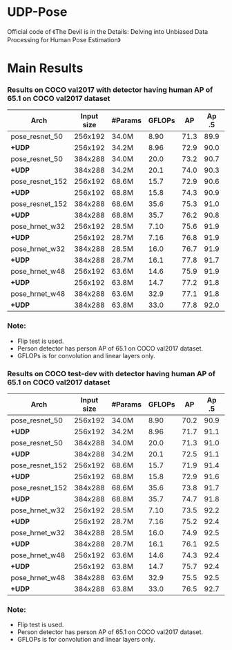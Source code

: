 # UDP-Pose
 Official code of 《The Devil is in the Details: Delving into Unbiased Data Processing for Human Pose Estimation》
 
# Main Results
### Results on COCO val2017 with detector having human AP of 65.1 on COCO val2017 dataset
| Arch            | Input size | #Params | GFLOPs |   AP | Ap .5 | AP .75 | AP (M) | AP (L) |    AR |
|-----------------|------------|---------|--------|------|-------|--------|--------|--------|-------|
| pose_resnet_50  |    256x192 | 34.0M   |   8.90 | 71.3 | 89.9 |  78.9 |  68.3 |  77.4 | 76.9 |
| **+UDP**        |    256x192 | 34.2M   |   8.96 | 72.9 | 90.0 |  80.2 |  69.7 |  79.3 | 78.2 |
| pose_resnet_50  |    384x288 | 34.0M   |   20.0 | 73.2 | 90.7 |  79.9 |  69.4 |  80.1 | 78.2 |
| **+UDP**        |    384x288 | 34.2M   |   20.1 | 74.0 | 90.3 |  80.0 |  70.2 |  81.0 | 79.0 |
| pose_resnet_152 |    256x192 | 68.6M   |   15.7 | 72.9 | 90.6 |  80.8 |  69.9 |  79.0 | 78.3 |
| **+UDP**        |    256x192 | 68.8M   |   15.8 | 74.3 | 90.9 |  81.6 |  71.2 |  80.6 | 79.6 |
| pose_resnet_152 |    384x288 | 68.6M   |   35.6 | 75.3 | 91.0 |  82.3 |  71.9 |  82.0 | 80.4 |
| **+UDP**        |    384x288 | 68.8M   |   35.7 | 76.2 | 90.8 |  83.0 |  72.8 |  82.9 | 81.2 |
| pose_hrnet_w32  |    256x192 | 28.5M   |   7.10 | 75.6 | 91.9 |  83.0 |  72.2 |  81.6 | 80.5 |
| **+UDP**        |    256x192 | 28.7M   |   7.16 | 76.8 | 91.9 |  83.7 |  73.1 |  83.3 | 81.6 |
| pose_hrnet_w32  |    384x288 | 28.5M   |   16.0 | 76.7 | 91.9 |  83.6 |  73.2 |  83.2 | 81.6 |
| **+UDP**        |    384x288 | 28.7M   |   16.1 | 77.8 | 91.7 |  84.5 |  74.2 |  84.3 | 82.4 |
| pose_hrnet_w48  |    256x192 | 63.6M   |   14.6 | 75.9 | 91.9 |  83.5 |  72.6 |  82.1 | 80.9 |
| **+UDP**        |    256x192 | 63.8M   |   14.7 | 77.2 | 91.8 |  83.7 |  73.8 |  83.7 | 82.0 |
| pose_hrnet_w48  |    384x288 | 63.6M   |   32.9 | 77.1 | 91.8 |  83.8 |  73.5 |  83.5 | 81.8 |
| **+UDP**        |    384x288 | 63.8M   |   33.0 | 77.8 | 92.0 |  84.3 |  74.2 |  84.5 | 82.5 |
### Note:
- Flip test is used.
- Person detector has person AP of 65.1 on COCO val2017 dataset.
- GFLOPs is for convolution and linear layers only.

### Results on COCO test-dev with detector having human AP of 65.1 on COCO val2017 dataset
| Arch            | Input size | #Params | GFLOPs |   AP | Ap .5 | AP .75 | AP (M) | AP (L) |    AR |
|-----------------|------------|---------|--------|------|-------|--------|--------|--------|-------|
| pose_resnet_50  |    256x192 | 34.0M   |   8.90 | 70.2 | 90.9 |  78.3 |  67.1 |  75.9 | 75.8 |
| **+UDP**        |    256x192 | 34.2M   |   8.96 | 71.7 | 91.1 |  79.6 |  68.6 |  77.5 | 77.2 |
| pose_resnet_50  |    384x288 | 34.0M   |   20.0 | 71.3 | 91.0 |  78.5 |  67.3 |  77.9 | 76.6 |
| **+UDP**        |    384x288 | 34.2M   |   20.1 | 72.5 | 91.1 |  79.7 |  68.8 |  79.1 | 77.9 |
| pose_resnet_152 |    256x192 | 68.6M   |   15.7 | 71.9 | 91.4 |  80.1 |  68.9 |  77.4 | 77.5 |
| **+UDP**        |    256x192 | 68.8M   |   15.8 | 72.9 | 91.6 |  80.9 |  70.0 |  78.5 | 78.4 |
| pose_resnet_152 |    384x288 | 68.6M   |   35.6 | 73.8 | 91.7 |  81.2 |  70.3 |  80.0 | 79.1 |
| **+UDP**        |    384x288 | 68.8M   |   35.7 | 74.7 | 91.8 |  82.1 |  71.5 |  80.8 | 80.0 |
| pose_hrnet_w32  |    256x192 | 28.5M   |   7.10 | 73.5 | 92.2 |  82.0 |  70.4 |  79.0 | 79.0 |
| **+UDP**        |    256x192 | 28.7M   |   7.16 | 75.2 | 92.4 |  82.9 |  72.0 |  80.8 | 80.4 |
| pose_hrnet_w32  |    384x288 | 28.5M   |   16.0 | 74.9 | 92.5 |  82.8 |  71.3 |  80.9 | 80.1 |
| **+UDP**        |    384x288 | 28.7M   |   16.1 | 76.1 | 92.5 |  83.5 |  72.8 |  82.0 | 81.3 |
| pose_hrnet_w48  |    256x192 | 63.6M   |   14.6 | 74.3 | 92.4 |  82.6 |  71.2 |  79.6 | 79.7 |
| **+UDP**        |    256x192 | 63.8M   |   14.7 | 75.7 | 92.4 |  83.3 |  72.5 |  81.4 | 80.9 |
| pose_hrnet_w48  |    384x288 | 63.6M   |   32.9 | 75.5 | 92.5 |  83.3 |  71.9 |  81.5 | 80.5 |
| **+UDP**        |    384x288 | 63.8M   |   33.0 | 76.5 | 92.7 |  84.0 |  73.0 |  82.4 | 81.6 |
### Note:
- Flip test is used.
- Person detector has person AP of 65.1 on COCO val2017 dataset.
- GFLOPs is for convolution and linear layers only.
